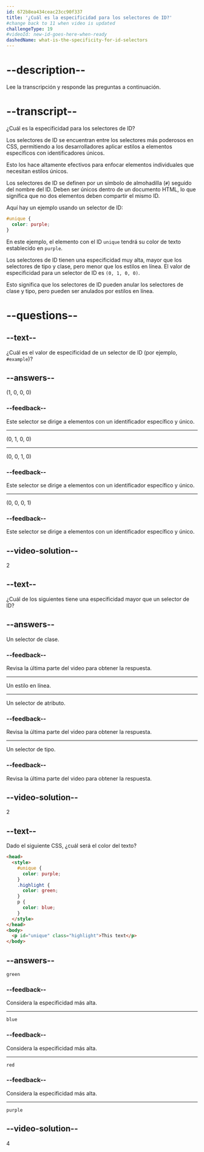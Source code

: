 ```yaml
---
id: 672b8ea434ceac23cc90f337
title: '¿Cuál es la especificidad para los selectores de ID?'
#change back to 11 when video is updated
challengeType: 19
#videoId: new-id-goes-here-when-ready
dashedName: what-is-the-specificity-for-id-selectors
---
```


# --description--

Lee la transcripción y responde las preguntas a continuación.

# --transcript--

¿Cuál es la especificidad para los selectores de ID?

Los selectores de ID se encuentran entre los selectores más poderosos en CSS, permitiendo a los desarrolladores aplicar estilos a elementos específicos con identificadores únicos.

Esto los hace altamente efectivos para enfocar elementos individuales que necesitan estilos únicos.

Los selectores de ID se definen por un símbolo de almohadilla (`#`) seguido del nombre del ID. Deben ser únicos dentro de un documento HTML, lo que significa que no dos elementos deben compartir el mismo ID.

Aquí hay un ejemplo usando un selector de ID:

```css
#unique {
  color: purple;
}
```

En este ejemplo, el elemento con el ID `unique` tendrá su color de texto establecido en `purple`.

Los selectores de ID tienen una especificidad muy alta, mayor que los selectores de tipo y clase, pero menor que los estilos en línea. El valor de especificidad para un selector de ID es `(0, 1, 0, 0)`.

Esto significa que los selectores de ID pueden anular los selectores de clase y tipo, pero pueden ser anulados por estilos en línea.

# --questions--

## --text--

¿Cuál es el valor de especificidad de un selector de ID (por ejemplo, `#example`)?

## --answers--

(1, 0, 0, 0)

### --feedback--

Este selector se dirige a elementos con un identificador específico y único.

---

(0, 1, 0, 0)

---

(0, 0, 1, 0)

### --feedback--

Este selector se dirige a elementos con un identificador específico y único.

---

(0, 0, 0, 1)

### --feedback--

Este selector se dirige a elementos con un identificador específico y único.

## --video-solution--

2

## --text--

¿Cuál de los siguientes tiene una especificidad mayor que un selector de ID?

## --answers--

Un selector de clase.

### --feedback--

Revisa la última parte del video para obtener la respuesta.

---

Un estilo en línea.

---

Un selector de atributo.

### --feedback--

Revisa la última parte del video para obtener la respuesta.

---

Un selector de tipo.

### --feedback--

Revisa la última parte del video para obtener la respuesta.

## --video-solution--

2

## --text--

Dado el siguiente CSS, ¿cuál será el color del texto?

```html
<head>
  <style>
    #unique {
      color: purple;
    }
    .highlight {
      color: green;
    }
    p {
      color: blue;
    }
  </style>
</head>
<body>
  <p id="unique" class="highlight">This text</p>
</body>
```

## --answers--

`green`

### --feedback--

Considera la especificidad más alta.

---

`blue`

### --feedback--

Considera la especificidad más alta.

---

`red`

### --feedback--

Considera la especificidad más alta.

---

`purple`

## --video-solution--

4
